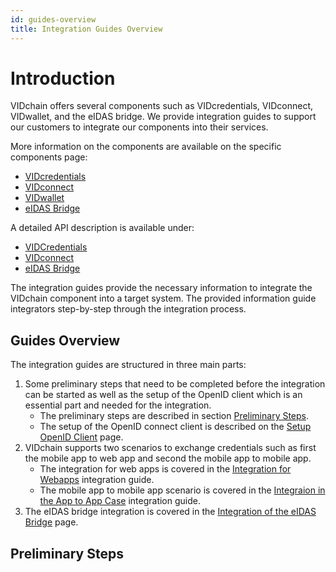 ```yaml
---
id: guides-overview
title: Integration Guides Overview
---
```


# Introduction

VIDchain offers several components such as VIDcredentials, VIDconnect, VIDwallet, and the eIDAS bridge. We provide integration guides to support our customers to integrate our components into their services.

More information on the components are available on the specific components page:

- [VIDcredentials](../1-Components/0-vidcredential.md)
- [VIDconnect](../1-Components/1-vidconnect.md)
- [VIDwallet](../1-Components/2-vidwallet.md)
- [eIDAS Bridge](../1-Components/3-eidas-bridge.md)

A detailed API description is available under:

- [VIDCredentials](https://docs.vidchain.net/vidcredentials-openapi)
- [VIDconnect](https://docs.vidchain.net/vidconnect-openapi)
- [eIDAS Bridge](https://docs.vidchain.net/eidas-bridge-openapi)

The integration guides provide the necessary information to integrate the VIDchain component into a target system. The provided information guide integrators step-by-step through the integration process.

## Guides Overview

The integration guides are structured in three main parts:

1. Some preliminary steps that need to be completed before the integration can be started as well as the setup of the OpenID client which is an essential part and needed for the integration.
   - The preliminary steps are described in section [Preliminary Steps](#preliminary-steps).
   - The setup of the OpenID connect client is described on the [Setup OpenID Client](1-setup-oidc.md) page.
2. VIDchain supports two scenarios to exchange credentials such as first the mobile app to web app and second the mobile app to mobile app.
   - The integration for web apps is covered in the [Integration for Webapps](2-integration-webapps.md) integration guide.
   - The mobile app to mobile app scenario is covered in the [Integraion in the App to App Case](3-integration-app2app.md) integration guide.
3. The eIDAS bridge integration is covered in the [Integration of the eIDAS Bridge](4-integration-eidasbridge.md) page.

## Preliminary Steps
